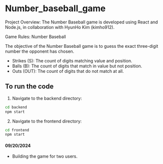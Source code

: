 # Number_baseball_game
Project Overview: The Number Baseball game is developed using React and Node.js, in collaboration with HyunHo Kim (kimho912).

Game Rules: Number Baseball

The objective of the Number Baseball game is to guess the exact three-digit number the opponent has chosen.
- Strikes (S): The count of digits matching value and position.
- Balls (B): The count of digits that match in value but not position.
- Outs (OUT): The count of digits that do not match at all.

## To run the code
1. Navigate to the backend directory:
```bash
cd backend
npm start
```

2. Navigate to the frontend directory:
```bash
cd frontend
npm start
```

#### 09/20/2024
- Building the game for two users.
